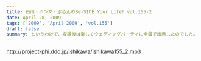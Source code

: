 ```yaml
---
title: 石川・ホンマ・ぶるんのBe-SIDE Your Life! vol.155-2
date: April 28, 2009
tags: ['2009', 'April 2009', 'vol.155']
draft: false
summary: というわけで、収録後は楽しくウェディングパーティに全員で出席したのでした。しかし、なぜなのだろう・・・石川サン「構成」やお父さんの挨拶における「ウケ」をいただいている様子につっこみやら賞賛やら・・・してました！サガですな。NAMAE
---
```


http://project-phi.ddo.jp/ishikawa/ishikawa155_2.mp3